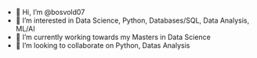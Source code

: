 - 👋 Hi, I’m @bosvold07
- 👀 I’m interested in Data Science, Python, Databases/SQL, Data Analysis, ML/AI
- 🌱 I’m currently working towards my Masters in Data Science
- 💞️ I’m looking to collaborate on Python, Datas Analysis


<!---
bosvold07/bosvold07 is a ✨ special ✨ repository because its `README.md` (this file) appears on your GitHub profile.
You can click the Preview link to take a look at your changes.
--->

